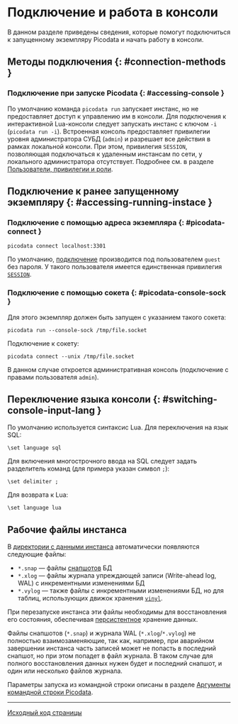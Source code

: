 # Подключение и работа в консоли
В данном разделе приведены сведения, которые помогут подключиться к
запущенному экземпляру Picodata и начать работу в консоли.


## Методы подключения {: #connection-methods }
### Подключение при запуске Picodata {: #accessing-console }

По умолчанию команда `picodata run` запускает инстанс, но не
предоставляет доступ к управлению им в консоли. Для подключения к
интерактивной Lua-консоли следует запускать инстанс с ключом `-i`
(`picodata run -i`). Встроенная консоль предоставляет привилегии уровня
администратора СУБД (`admin`) и разрешает все действия в рамках
локальной консоли. При этом, привилегия `SESSION`, позволяющая
подключаться к удаленным инстансам по сети, у локального администратора
отсутствует. Подробнее см. в разделе [Пользователи, привилегии и
роли](tutorial_users.md).

## Подключение к ранее запущенному экземпляру {: #accessing-running-instace }
### Подключение с помощью адреса экземпляра {: #picodata-connect }

```
picodata connect localhost:3301
```
По умолчанию, [подключение](cli.md#connect-command) производится под
пользователем `guest` без пароля. У такого пользователя имеется
единственная привилегия
[`SESSION`](tutorial_users.md#available-privileges).

### Подключение с помощью сокета {: #picodata-console-sock }
Для этого экземпляр должен быть запущен с указанием такого сокета:
```
picodata run --console-sock /tmp/file.socket
```

Подключение к сокету:
```
picodata connect --unix /tmp/file.socket
```

В данном случае откроется административная консоль (подключение с
правами пользователя `admin`).

## Переключение языка консоли {: #switching-console-input-lang }
По умолчанию используется синтаксис Lua. Для переключения на язык SQL:
```
\set language sql
```
Для включения многострочного ввода на SQL следует задать разделитель команд (для примера указан символ `;`):

```
\set delimiter ;
```

Для возврата к Lua:
```
\set language lua
```

## Рабочие файлы инстанса
В [директории с данными инстанса](cli.md#data-dir) автоматически появляются следующие файлы:

- `*.snap` — файлы [снапшотов](glossary.md#snapshot) БД
- `*.xlog` — файлы журнала упреждающей записи (Write-ahead log, WAL) c
  инкрементными изменениями БД
- `*.vylog` — также файлы с инкрементными изменениями БД, но для таблиц,
  использующих движок хранения [`vinyl`](glossary.md#db-engine).

При перезапуске инстанса эти файлы необходимы для восстановления его
состояния, обеспечивая [персистентное](glossary.md#persistence) хранение
данных.

Файлы снапшотов (`*.snap`) и журнала WAL (`*.xlog`/`*.vylog`) не
полностью взаимозаменяющие, так как, например, при аварийном завершении
инстанса часть записей может не попасть в последний снапшот, но при
этом попадет в файл журнала. В таком случае для полного восстановления
данных нужен будет и последний снапшот, и один или несколько файлов
журнала.

Параметры запуска из командной строки описаны в разделе [Аргументы командной строки Picodata](../cli).


---
[Исходный код страницы](https://git.picodata.io/picodata/picodata/docs/-/blob/main/docs/tutorial_first_steps.md)

